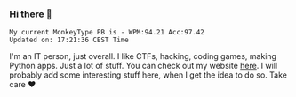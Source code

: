 ### Hi there 👋
<!-- PB START -->
```
My current MonkeyType PB is - WPM:94.21 Acc:97.42
Updated on: 17:21:36 CEST Time
```
<!-- PB END -->
I'm an IT person, just overall. I like CTFs, hacking, coding games, making Python apps. Just a lot of stuff.
You can check out my website [here](https://skill3472.github.io/).
I will probably add some interesting stuff here, when I get the idea to do so. Take care ❤️
